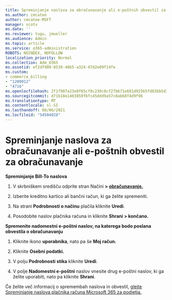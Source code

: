 ```yaml
---
title: Spreminjanje naslova za obračunavanje ali e-poštnih obvestil za obračunavanje
ms.author: cmcatee
author: cmcatee-MSFT
manager: scotv
ms.date: ''
ms.reviewer: tugu, jmueller
ms.audience: Admin
ms.topic: article
ms.service: o365-administration
ROBOTS: NOINDEX, NOFOLLOW
localization_priority: Normal
ms.collection: Adm_O365
ms.assetid: ef2df989-8539-48b5-a324-97d2e09f14fe
ms.custom:
- commerce_billing
- "1200012"
- "4716"
ms.openlocfilehash: 2f1f907a23e0f65cf8c230c8cf27b671e681d92565fd83bb5d39ebf3c53ab9fd
ms.sourcegitcommit: d71b18e1403859fbfc45ddd9a57c8ab68f4d9f96
ms.translationtype: MT
ms.contentlocale: sl-SI
ms.lasthandoff: 08/06/2021
ms.locfileid: "54504028"
---
```

# <a name="change-billing-address-or-billing-email-notifications"></a>Spreminjanje naslova za obračunavanje ali e-poštnih obvestil za obračunavanje

**Spreminjanje Bill-To naslova**

1. V skrbniškem središču odprite stran Načini **> [obračunavanje.](https://go.microsoft.com/fwlink/p/?linkid=2018806)**

2. Izberite kreditno kartico ali bančni račun, ki ga želite spremeniti.

3. Na strani **Podrobnosti o načinu** plačila kliknite **Uredi**.

4. Posodobite naslov plačnika računa in kliknite **Shrani > končano.**

**Spremenite nadomestni e-poštni naslov, na katerega bodo poslana obvestila o obračunavanju** 

1. Kliknite ikono **uporabnika**, nato pa še **Moj račun.**

2. Kliknite **Osebni podatki.**

3. V polju **Podrobnosti stika** kliknite **Uredi**.

4. V polje **Nadomestni e-poštni** naslov vnesite drug e-poštni naslov, ki ga želite uporabiti, nato pa kliknite **Shrani**.

Če želite več informacij o spremembah naslova in obvestil, [glejte Spreminjanje naslova plačnika računa Microsoft 365 za podjetja.](/microsoft-365/commerce/billing-and-payments/change-your-billing-addresses)
